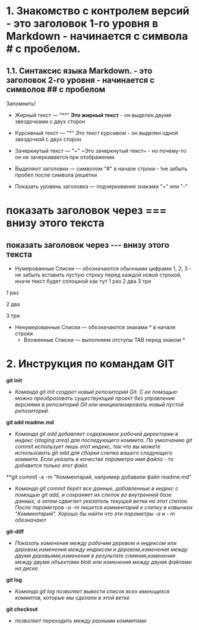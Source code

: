 # 1. Знакомство с контролем версий - это заголовок 1-го уровня в Markdown - начинается с символа # с пробелом.

## 1.1. Синтаксис языка Markdown. - это заголовок 2-го уровня - начинается с символов ## с пробелом
Запомнить!

* Жирный текст — "**" **Это жирный текст** - он выделен двумя звездочками с двух сторон

* Курсивный текст — "*" *Это текст курсивом* - он выделен одной звездочкой с двух сторон

* Зачеркнутый текст — "~" ~Это зачеркнутый текст~ - но почему-то он не зачеркивается при отображении 

* Выделяют заголовки — символом "#" в начале строки - !не забыть пробел после символа решетки
* Показать уровень заголовка — подчеркивание знаками "=" или "-"

показать заголовок через === внизу этого текста
==============================================
показать заголовок через --- внизу этого текста
----------------------------------------------

* Нумерованные Списки —
обозначаются обычными
цифрами 1, 2, 3 - не забыть вставить пустую строку перед каждой новой строкой, иначе текст будет сплошной  как тут 
1 раз 
2 два 
3 три

1 раз

2 два

3 три

* Ненумерованные Списки —
обозначаются знаками *
в начале строки
    * Вложенные Списки — выполняем отступы TAB перед знаком *

# 2.  Инструкция по командам GIT

**git init** 
- *Команда git init создает новый репозиторий Git. С ее помощью можно преобразовать существующий проект без управления версиями в репозиторий Git или инициализировать новый пустой репозиторий.*

**git add readme.md** 
- *Команда git add добавляет содержимое рабочей директории в индекс (staging area) для последующего коммита. По умолчанию git commit использует лишь этот индекс, так что вы можете использовать git add для сборки слепка вашего следующего коммита. Если указать в качестве параметра имя файла - то добавится только этот файл.*

**git commit -a -m "Комментарий, например добавили файл readme.md"
- *Команда git commit берёт все данные, добавленные в индекс с помощью git add, и сохраняет их слепок во внутренней базе данных, а затем сдвигает указатель текущей ветки на этот слепок. После параметров -a -m пишется комментарий к слепку в кавычках "Комментарий". Хорошо бы найти что эти параметры -a и - m обозначают*

**git-diff**
- *Показать изменения между рабочим деревом и индексом или деревом,изменения между индексом и деревом,изменения между двумя деревьями,изменения в результате слияния,изменения между двумя объектами blob или изменения между двумя файлами на диске.*

**git log**
- *Команда git log позволяет вывести список всех имеющихся коммитов, которые мы сделали в этой ветке* 

**git checkout**
- *позволяет переходить между разными коммитами*  
 







